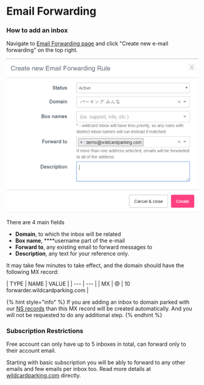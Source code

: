 # Email Forwarding

### How to add an inbox

Navigate to [Email Forwarding page](https://wildcardparking.com/my/email-forwarding) and click "Create new e-mail forwarding" on the top right.

![Email Forwarding Form](.gitbook/assets/email-forwarding-form.png)

  
There are 4 main fields

* **Domain**, to which the inbox will be related
* **Box name**, ****username part of the e-mail
* **Forward to**, any existing email to forward messages to 
* **Description**, any text for your reference only.

It may take few minutes to take effect, and the domain should have the following MX record:

| TYPE | NAME | VALUE |
| --- | --- |
| MX | @ | 10 forwarder.wildcardparking.com |

{% hint style="info" %}
If you are adding an inbox to domain parked with our [NS records](https://wiki.wildcardparking.com/parking-options#parking-via-ns-records) than this MX record will be created automatically. And you will not be requested to do any additional step.
{% endhint %}

### Subscription Restrictions

Free account can only have up to 5 inboxes in total, can forward only to their account email.

Starting with basic subscription you will be ably to forward to any other emails and few emails per inbox too.  Read more details at [wildcardparking.com](https://wildcardparking.com/#plans-table) directly.

